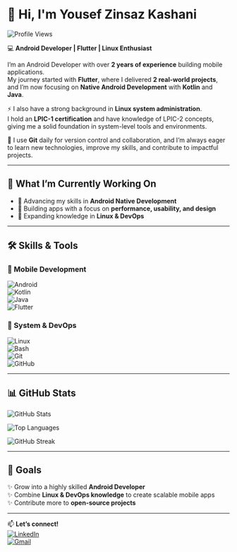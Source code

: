 # 👋 Hi, I'm Yousef Zinsaz Kashani

![Profile Views](https://komarev.com/ghpvc/?username=your-username&label=Profile%20views&color=0e75b6&style=flat)

💻 **Android Developer | Flutter | Linux Enthusiast**

I’m an Android Developer with over **2 years of experience** building mobile applications.  
My journey started with **Flutter**, where I delivered **2 real-world projects**, and I’m now focusing on **Native Android Development** with **Kotlin** and **Java**.  

⚡ I also have a strong background in **Linux system administration**.  
I hold an **LPIC-1 certification** and have knowledge of LPIC-2 concepts, giving me a solid foundation in system-level tools and environments.  

📌 I use **Git** daily for version control and collaboration, and I’m always eager to learn new technologies, improve my skills, and contribute to impactful projects.  

---

## 🚀 What I’m Currently Working On
- 📱 Advancing my skills in **Android Native Development**  
- 🎨 Building apps with a focus on **performance, usability, and design**  
- 🐧 Expanding knowledge in **Linux & DevOps**  

---

## 🛠️ Skills & Tools  

### 📱 Mobile Development
![Android](https://img.shields.io/badge/Android-3DDC84?logo=android&logoColor=white)  
![Kotlin](https://img.shields.io/badge/Kotlin-7F52FF?logo=kotlin&logoColor=white)  
![Java](https://img.shields.io/badge/Java-007396?logo=java&logoColor=white)  
![Flutter](https://img.shields.io/badge/Flutter-02569B?logo=flutter&logoColor=white)  

### 🐧 System & DevOps
![Linux](https://img.shields.io/badge/Linux-FCC624?logo=linux&logoColor=black)  
![Bash](https://img.shields.io/badge/Bash-4EAA25?logo=gnu-bash&logoColor=white)  
![Git](https://img.shields.io/badge/Git-F05032?logo=git&logoColor=white)  
![GitHub](https://img.shields.io/badge/GitHub-181717?logo=github&logoColor=white)  

---

## 📊 GitHub Stats  

![GitHub Stats](https://github-readme-stats.vercel.app/api?username=your-username&show_icons=true&theme=tokyonight)  

![Top Languages](https://github-readme-stats.vercel.app/api/top-langs/?username=your-username&layout=compact&theme=tokyonight)  

![GitHub Streak](https://streak-stats.demolab.com?user=your-username&theme=tokyonight&border_radius=10)  

---

## 🌱 Goals  
✨ Grow into a highly skilled **Android Developer**  
✨ Combine **Linux & DevOps knowledge** to create scalable mobile apps  
✨ Contribute more to **open-source projects**  

---

📫 **Let’s connect!**  
[![LinkedIn](https://img.shields.io/badge/LinkedIn-0077B5?logo=linkedin&logoColor=white)](https://linkedin.com/in/your-link)  
[![Gmail](https://img.shields.io/badge/Email-D14836?logo=gmail&logoColor=white)](mailto:your-email@gmail.com)  
